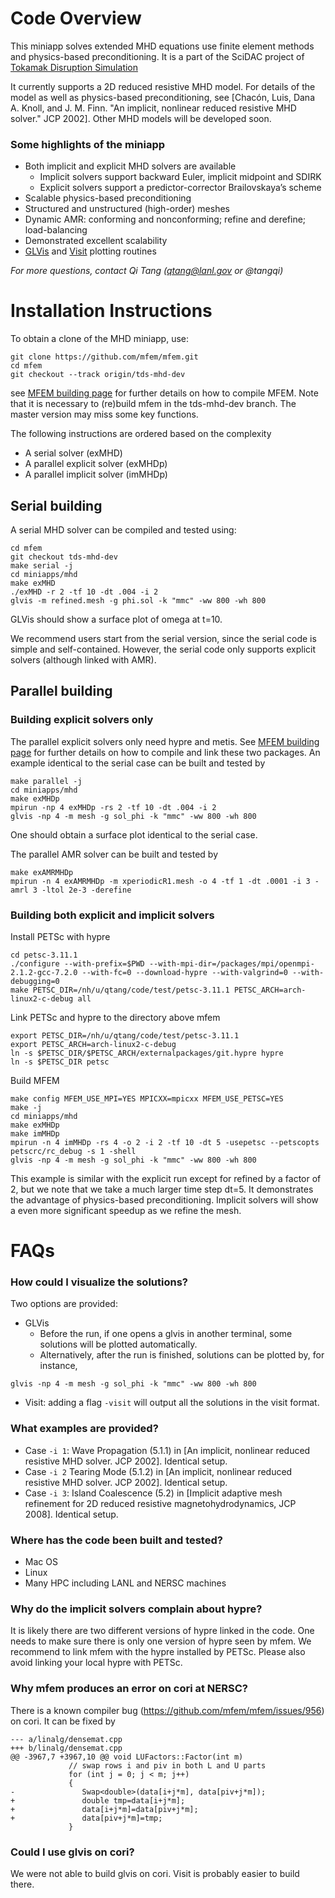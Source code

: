 # Code Overview

This miniapp solves extended MHD equations use finite element methods and physics-based 
preconditioning. It is a part of the SciDAC project of [Tokamak Disruption Simulation](https://www.scidac.gov/projects/2018/fusion-energy-sciences/tokamak-disruption-simulation.html)

It currently supports a 2D reduced resistive MHD model. For details of the model as well as physics-based
preconditioning, see [Chacón, Luis, Dana A. Knoll, and J. M. Finn. "An implicit, nonlinear reduced resistive MHD solver." JCP 2002].
Other MHD models will be developed soon.

### Some highlights of the miniapp
* Both implicit and explicit MHD solvers are available
  * Implicit solvers support backward Euler, implicit midpoint and SDIRK
  * Explicit solvers support a predictor-corrector Brailovskaya’s scheme
* Scalable physics-based preconditioning
* Structured and unstructured (high-order) meshes
* Dynamic AMR: conforming and nonconforming; refine and derefine; load-balancing
* Demonstrated excellent scalability
* [GLVis](https://glvis.org) and [Visit](https://wci.llnl.gov/simulation/computer-codes/visit/) plotting routines

*For more questions, contact Qi Tang (qtang@lanl.gov or @tangqi)*

# Installation Instructions

To obtain a clone of the MHD miniapp, use:

    git clone https://github.com/mfem/mfem.git
    cd mfem
    git checkout --track origin/tds-mhd-dev

see [MFEM building page](https://mfem.org/building) for further details on how to compile MFEM.
Note that it is necessary to (re)build mfem in the tds-mhd-dev branch.
The master version may miss some key functions.

The following instructions are ordered based on the complexity 
* A serial solver (exMHD)
* A parallel explicit solver (exMHDp)
* A parallel implicit solver (imMHDp)

## Serial building

A serial MHD solver can be compiled and tested using:
```
cd mfem
git checkout tds-mhd-dev
make serial -j
cd miniapps/mhd
make exMHD
./exMHD -r 2 -tf 10 -dt .004 -i 2
glvis -m refined.mesh -g phi.sol -k "mmc" -ww 800 -wh 800
```
GLVis should show a surface plot of omega at t=10.

We recommend users start from the serial version,
since the serial code is simple and self-contained.
However, the serial code only supports explicit solvers (although linked with AMR).


## Parallel building



### Building explicit solvers only
The parallel explicit solvers only need hypre and metis. 
See [MFEM building page](https://mfem.org/building) for further details on how to compile and link these two packages. An example identical to the serial case can be built and tested by
```
make parallel -j
cd miniapps/mhd
make exMHDp
mpirun -np 4 exMHDp -rs 2 -tf 10 -dt .004 -i 2
glvis -np 4 -m mesh -g sol_phi -k "mmc" -ww 800 -wh 800
```
One should obtain a surface plot identical to the serial case.

The parallel AMR solver can be built and tested by
```
make exAMRMHDp
mpirun -n 4 exAMRMHDp -m xperiodicR1.mesh -o 4 -tf 1 -dt .0001 -i 3 -amrl 3 -ltol 2e-3 -derefine
```

### Building both explicit and implicit solvers
Install PETSc with hypre
```
cd petsc-3.11.1
./configure --with-prefix=$PWD --with-mpi-dir=/packages/mpi/openmpi-2.1.2-gcc-7.2.0 --with-fc=0 --download-hypre --with-valgrind=0 --with-debugging=0
make PETSC_DIR=/nh/u/qtang/code/test/petsc-3.11.1 PETSC_ARCH=arch-linux2-c-debug all
```
Link PETSc and hypre to the directory above mfem
```
export PETSC_DIR=/nh/u/qtang/code/test/petsc-3.11.1
export PETSC_ARCH=arch-linux2-c-debug
ln -s $PETSC_DIR/$PETSC_ARCH/externalpackages/git.hypre hypre
ln -s $PETSC_DIR petsc
```
Build MFEM
```
make config MFEM_USE_MPI=YES MPICXX=mpicxx MFEM_USE_PETSC=YES
make -j
cd miniapps/mhd
make exMHDp
make imMHDp
mpirun -n 4 imMHDp -rs 4 -o 2 -i 2 -tf 10 -dt 5 -usepetsc --petscopts petscrc/rc_debug -s 1 -shell
glvis -np 4 -m mesh -g sol_phi -k "mmc" -ww 800 -wh 800
```
This example is similar with the explicit run except for refined by a factor of 2, but we note that we take a much larger time step dt=5. It demonstrates the advantage of physics-based preconditioning.
Implicit solvers will show a even more significant speedup as we refine the mesh.

# FAQs

### How could I visualize the solutions?
Two options are provided:
* GLVis
  * Before the run, if one opens a glvis in another terminal, some solutions will be plotted automatically.
  * Alternatively, after the run is finished,  solutions can be plotted by, for instance, 
```
glvis -np 4 -m mesh -g sol_phi -k "mmc" -ww 800 -wh 800
```
* Visit: 
  adding a flag `-visit` will output all the solutions in the visit format.


### What examples are provided?
* Case `-i 1`: Wave Propagation (5.1.1) in [An implicit, nonlinear reduced resistive MHD solver. JCP 2002]. Identical setup.
* Case `-i 2` Tearing Mode (5.1.2) in [An implicit, nonlinear reduced resistive MHD solver. JCP 2002]. Identical setup.
* Case `-i 3`: Island Coalescence (5.2) in [Implicit adaptive mesh refinement for 2D reduced resistive magnetohydrodynamics, JCP 2008]. Identical setup.

### Where has the code been built and tested?
* Mac OS
* Linux 
* Many HPC including LANL and NERSC machines

### Why do the implicit solvers complain about hypre? 
It is likely there are two different versions of hypre linked in the code.
One needs to make sure there is only one version of hypre seen by mfem.
We recommend to link mfem with the hypre installed by PETSc.
Please also avoid linking your local hypre with PETSc.



### Why mfem produces an error on cori at NERSC?
There is a known compiler bug (https://github.com/mfem/mfem/issues/956) on cori. It can be fixed by
```
--- a/linalg/densemat.cpp
+++ b/linalg/densemat.cpp
@@ -3967,7 +3967,10 @@ void LUFactors::Factor(int m)
             // swap rows i and piv in both L and U parts
             for (int j = 0; j < m; j++)
             {
-               Swap<double>(data[i+j*m], data[piv+j*m]);
+               double tmp=data[i+j*m];
+               data[i+j*m]=data[piv+j*m];
+               data[piv+j*m]=tmp;
             }
```

### Could I use glvis on cori?

We were not able to build glvis on cori. 
Visit is probably easier to build there.




